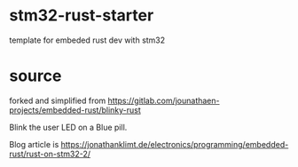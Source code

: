 # stm32-rust-starter
template for embeded rust dev with stm32

# source
forked and simplified from https://gitlab.com/jounathaen-projects/embedded-rust/blinky-rust

Blink the user LED on a Blue pill.

Blog article is https://jonathanklimt.de/electronics/programming/embedded-rust/rust-on-stm32-2/
